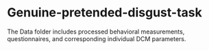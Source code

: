# Genuine-pretended-disgust-task
The Data folder includes processed behavioral measurements, questionnaires, and corresponding individual DCM parameters. 
